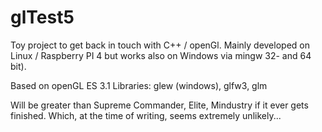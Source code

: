 # glTest5
Toy project to get back in touch with C++ / openGl.
Mainly developed on Linux / Raspberry PI 4 but works also on Windows via mingw 32- and 64 bit).

Based on openGL ES 3.1
Libraries: glew (windows), glfw3, glm

Will be greater than Supreme Commander, Elite, Mindustry if it ever gets finished. Which, at the time of writing, seems extremely unlikely...